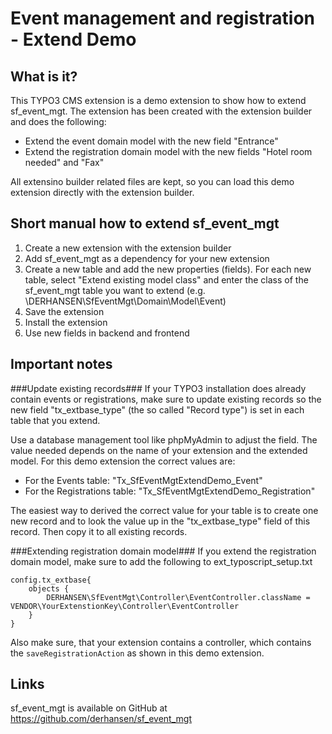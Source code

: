 Event management and registration - Extend Demo
===============================================

## What is it?

This TYPO3 CMS extension is a demo extension to show how to extend sf_event_mgt.
The extension has been created with the extension builder and does the following:

* Extend the event domain model with the new field "Entrance"
* Extend the registration domain model with the new fields "Hotel room needed" and "Fax"

All extensino builder related files are kept, so you can load this demo extension directly
with the extension builder.

## Short manual how to extend sf_event_mgt

1. Create a new extension with the extension builder
2. Add sf_event_mgt as a dependency for your new extension
3. Create a new table and add the new properties (fields). For each new table, select "Extend existing model class"
and enter the class of the sf_event_mgt table you want to extend (e.g. \DERHANSEN\SfEventMgt\Domain\Model\Event)
4. Save the extension
5. Install the extension
6. Use new fields in backend and frontend

## Important notes

###Update existing records###
If your TYPO3 installation does already contain events or registrations, make sure to update existing records so the new field "tx_extbase_type" (the so called "Record type") is set in each table that you extend. 

Use a database management tool like phpMyAdmin to adjust the field. The value needed depends on the name of your extension and the extended model. For this demo extension the correct values are:

* For the Events table: "Tx_SfEventMgtExtendDemo_Event" 
* For the Registrations table: "Tx_SfEventMgtExtendDemo_Registration"

The easiest way to derived the correct value for your table is to create one new record and to look the value up in the "tx_extbase_type" field of this record. Then copy it to all existing records.

###Extending registration domain model###
If you extend the registration domain model, make sure to add the following to ext_typoscript_setup.txt

```
config.tx_extbase{
    objects {
        DERHANSEN\SfEventMgt\Controller\EventController.className = VENDOR\YourExtenstionKey\Controller\EventController
    }
}
```

Also make sure, that your extension contains a controller, which contains the `saveRegistrationAction` as shown
in this demo extension.

## Links

sf_event_mgt is available on GitHub at https://github.com/derhansen/sf_event_mgt
